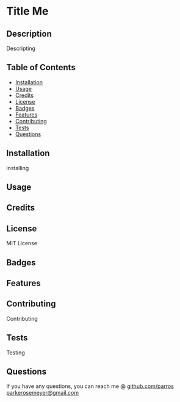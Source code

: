 # Title Me

## Description

Descripting

## Table of Contents

- <a href=#install>Installation</a>
- <a href=#usage>Usage</a>
- <a href=#credit>Credits</a>
- <a href=#license>License</a>
- <a href=#badges>Badges</a>
- <a href=#feature>Features</a>
- <a href=#contributing>Contributing</a>
- <a href=#test>Tests</a>
- <a href=#question>Questions</a>

## <span id=install>Installation</span>

installing

## <span id=usage>Usage</span>



## <span id=credit>Credits</span>



## <span id=license>License</span>

MIT License


## <span id=badges>Badges</span>


## <span id=feature>Features</span>


## <span id=contributing>Contributing</span>

Contributing

## <span id=test>Tests</span>

Testing

## <span id=question>Questions</span>

If you have any questions, you can reach me @ <a href="github.com/parros" target='_blank'>github.com/parros</a> 
parkerosemeyer@gmail.com
